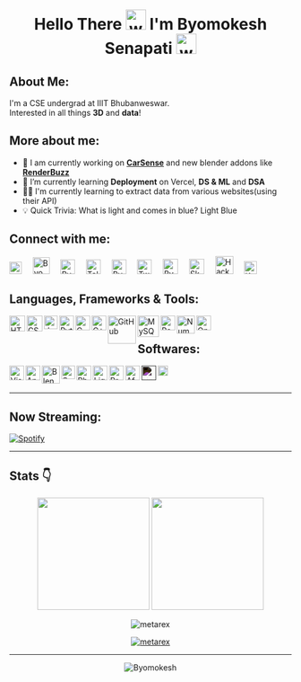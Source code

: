 <div align="center"><h1>Hello There <img alt="wave" src="https://em-content.zobj.net/source/microsoft-teams/363/waving-hand_1f44b.png" width="36">  I'm Byomokesh Senapati <img alt="wave" src="https://emojis.slackmojis.com/emojis/images/1613285697/12806/meow_attention.png?1613285697" width="36"> </h1></div>

## **About Me:**

I'm a CSE undergrad at IIIT Bhubanweswar.<br>
Interested in all things **3D** and **data**!


 


## More about me:

- 🔭 I am currently working on [**CarSense**](https://github.com/metarex21/CarSense) and new blender addons like [**RenderBuzz**](https://github.com/metarex21/RenderBuzz) 
- 🌱 I’m currently learning **Deployment** on Vercel, **DS & ML** and **DSA**
- 🐱‍🚀 I'm currently learning to extract data from various websites(using their API)
- 💡 Quick Trivia: What is light and comes in blue? Light Blue

## Connect with me: 
<!-- [Mail](mailto:byomokesh21@gmail.com) | [Telegram](https://t.me/metarex4d) | [LinkedIn](https://www.linkedin.com/in/byomokesh-senapati-12a767201/) | [Instagram](https://www.instagram.com/_.m_e_t_a_r_e_x._/)  -->

<div>
  <a href="https://linktr.ee/metarex_21" target="_blank"><img alt="Linktree" width="22px" src="https://seeklogo.com/images/L/linktree-logo-6FC3ADB679-seeklogo.com.png" /></a>
  &nbsp;&nbsp;&nbsp;
  <a href="mailto:byomosenapati@gmail.com" target="_blank"><img alt="Byomokesh | Gmail" width="30px" src="https://mailmeteor.com/logos/assets/PNG/Gmail_Logo_256px.png" /></a>
  &nbsp;&nbsp;&nbsp;
  <a href="https://www.linkedin.com/in/byomokesh-senapati-12a767201/" target="_blank"><img alt="Byomokesh | LinkedIn" width="26px" src="https://cdn-icons-png.flaticon.com/512/174/174857.png" /></a>
  &nbsp;&nbsp;&nbsp;
  <a href="https://t.me/metarex4d" target="_blank"><img alt="Telegram" width="26px" src="https://upload.wikimedia.org/wikipedia/commons/8/82/Telegram_logo.svg" /></a>
  &nbsp;&nbsp;&nbsp;
  <a href="https://www.instagram.com/_.m_e_t_a_r_e_x._/" target="_blank"><img alt="Byomokesh | Instagram" width="26px" src="https://upload.wikimedia.org/wikipedia/commons/8/82/Instagram_image.png" /></a>
  &nbsp;&nbsp;&nbsp;
  <a href="https://twitter.com/metarex4d" target="_blank"><img alt="Twitter" width="26px" src="https://upload.wikimedia.org/wikipedia/commons/6/6f/Logo_of_Twitter.svg" /></a>
  &nbsp;&nbsp;&nbsp;
  <a href="https://www.behance.net/byomokesenapat" target="_blank"><img alt="Byomokesh | Behance" width="27px" src="https://cdn.freebiesupply.com/logos/large/2x/behance-1-logo-png-transparent.png" /></a>
  &nbsp;&nbsp;&nbsp;
  <a href="https://sketchfab.com/metarex.4d" target="_blank"><img alt="Sketchfab" width="27px" src="https://static.sketchfab.com/img/press/logos/sketchfab-logo.png" /></a>
  &nbsp;&nbsp;&nbsp;
  <a href="https://www.hackerrank.com/Byomokesh?hr_r=1" target="_blank"><img alt="HackerRank" width="32px" src="https://hrcdn.net/fcore/assets/work/header/hackerrank_logo-21e2867566.svg" /></a>
  &nbsp;&nbsp;&nbsp;
  <a href="https://www.kaggle.com/byomokeshsenapati" target="_blank"><img alt="Kaggle" width="23px" src="https://www.vectorlogo.zone/logos/kaggle/kaggle-icon.svg" /></a>
</div>
 


## Languages, Frameworks & Tools:<br />
<!-- HTML CSS python c c++ github js mysql -->

<a href="https://www.w3.org/html/" target="_blank"><img title="HTML5" img align="left" alt="HTML5" width="28px" src="https://www.w3.org/html/logo/downloads/HTML5_Badge_512.png" /></a>

<a href="https://www.w3schools.com/css/" target="_blank"><img title="CSS" img align="left" alt="CSS3" width="28px" src="https://www.vectorlogo.zone/logos/w3_css/w3_css-icon.svg" /></a>
 
 <img title="Javascript" align="left" alt="Javascript" src="https://www.freepnglogos.com/uploads/javascript/javascript-online-logo-for-website-0.png" width="24px">

<a href="https://www.python.org" target="_blank"> <img align="left" img title="Python" alt="Python" width="26px" src="https://upload.wikimedia.org/wikipedia/commons/c/c3/Python-logo-notext.svg" /> </a>

<a href="https://www.cprogramming.com/" target="_blank"> <img title="C" img align="left" alt="C" width="26px" src="https://upload.wikimedia.org/wikipedia/commons/1/18/C_Programming_Language.svg"/> </a>

<a href="https://www.w3schools.com/cpp/" target="_blank"> <img title="C++" img align="left" alt="C++" width="26px" src="https://upload.wikimedia.org/wikipedia/commons/1/18/ISO_C%2B%2B_Logo.svg"/> </a>

<a href="https://github.com/metarex21" target="_blank"><img title="GitHub" img align="left" alt="GitHub" width="50px" src="https://www.logo.wine/a/logo/GitHub/GitHub-Icon-White-Logo.wine.svg" /></a>



<img title="MySQL" align="left" alt="MySQL" src="https://www.svgrepo.com/show/303251/mysql-logo.svg" width="38px" >
 
 <img title="Pandas" img align="left" alt="Pandas" width="26px" src="https://upload.wikimedia.org/wikipedia/commons/2/22/Pandas_mark.svg" />
 
 <img title="NumPy" img align="left" alt="NumPy" width="32px" src="https://user-images.githubusercontent.com/67586773/105040771-43887300-5a88-11eb-9f01-bee100b9ef22.png" />
 
  <img title="OpenCV" img align="left" alt="OpenCV" width="26px" src="https://upload.wikimedia.org/wikipedia/commons/3/32/OpenCV_Logo_with_text_svg_version.svg" />
<br />


## Softwares:

<img align="left" alt="Visual Studio Code" img title="Visual Studio Code" width="26px" src="https://upload.wikimedia.org/wikipedia/commons/9/9a/Visual_Studio_Code_1.35_icon.svg" />

<a href="https://www.anaconda.com/" target="_blank"> <img align="left" img title="Anaconda" alt="Anaconda" width="26px" src="https://www.clipartmax.com/png/full/349-3490136_anaconda-icon-anaconda-python-icon.png" /> </a>


<a href="https://www.blender.org" target="_blank"> <img title="Blender" img align="left" alt="Blender" width="32px" src="https://upload.wikimedia.org/wikipedia/commons/0/0c/Blender_logo_no_text.svg"/> </a>

<a href="https://www.adobe.com/in/products/substance3d-painter.html" target="_blank"> <img title="Substance Painter" img align="left" alt="Substance Painter" width="24px" src="https://cdn.worldvectorlogo.com/logos/substance-painter.svg"/> </a>

<a href="https://www.photoshop.com/en" target="_blank"> <img align="left" img title="Photoshop" alt="Photoshop" width="26px" src="https://upload.wikimedia.org/wikipedia/commons/a/af/Adobe_Photoshop_CC_icon.svg"/> </a>

<a href="https://lightroom.adobe.com/home" target="_blank"> <img align="left" img title="Lightroom" alt="LightRoom" width="26px" src="https://upload.wikimedia.org/wikipedia/commons/b/b6/Adobe_Photoshop_Lightroom_CC_logo.svg" /> </a>

<a href="https://lightroom.adobe.com/hom" target="_blank"> <img align="left" img title="Premiere" alt="Premiere" width="26px" src="https://upload.wikimedia.org/wikipedia/commons/4/40/Adobe_Premiere_Pro_CC_icon.svg" /> </a>

<a href="https://www.adobe.com/in/products/aftereffects.html" target="_blank"> <img align="left" img title="After Effects" alt="Afer Effects" width="26px" src="https://upload.wikimedia.org/wikipedia/commons/c/cb/Adobe_After_Effects_CC_icon.svg" /> </a>

 <a href="https://www.unrealengine.com/en-US" target="_blank"> <img align="left" img title="Unreal Engine" alt="Unreal Engine" width="26px" src="https://www.nicepng.com/png/full/611-6112552_an-error-occurred-unreal-engine-4-icon.png" style="filter: invert(100%); fill: white;" /> </a>

<a href="https://www.figma.com/" target="_blank"> <img align="left" img title="Figma" alt="Figma" width="18px" src="https://upload.wikimedia.org/wikipedia/commons/3/33/Figma-logo.svg" /> </a>






<br />
<br />

---



## Now Streaming:

 [![Spotify](https://showtify21.vercel.app//api/spotify)](https://open.spotify.com/user/dcvxa8wbg6gxbdxgt6fa32veq) 
<br/>

 
 </p>
 
 ---
## **Stats 👇** 

 <p align="center">
  <img src = "https://github-readme-stats.vercel.app/api?username=metarex21&show_icons=true&theme=dark&locale=en" height="200px">
  <img src = "https://github-readme-stats.vercel.app/api/top-langs/?username=metarex21&theme=dark&show_icons=true&layout=compact" height="200px">
</p> 

<div align="center">
<p><img align="center" src="https://github-readme-streak-stats.herokuapp.com/?user=metarex21&theme=dark" alt="metarex" />
<p><a href="https://www.kaggle.com/byomokeshsenapati"><img align="center" src="https://kaggle-card.chienhsiang-hung.eu.org/api/svg?byomokeshsenapati" alt="metarex" /></a>
</p>
<!-- <p><img align="center" src="https://leetcard.jacoblin.cool/metarex21?theme=dark" alt="metarex" /></p> -->
 

<p>
 
</p>
   </div>
  

 ---

<p align="center"> <img src="https://komarev.com/ghpvc/?username=metarex21&label=Profile%20views&color=6805D3&style=flat" alt="Byomokesh" /> </p>
   <div align="center">
